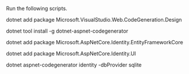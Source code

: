 Run the following scripts.

dotnet add package Microsoft.VisualStudio.Web.CodeGeneration.Design

dotnet tool install -g dotnet-aspnet-codegenerator

dotnet add package Microsoft.AspNetCore.Identity.EntityFrameworkCore

dotnet add package Microsoft.AspNetCore.Identity.UI

dotnet aspnet-codegenerator identity -dbProvider sqlite